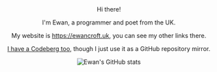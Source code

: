<div align="center">
Hi there!

I'm Ewan, a programmer and poet from the UK.

My website is <https://ewancroft.uk>, you can see my other links there.

[I have a Codeberg too](https://codeberg/ewancroft), though I just use it as a GitHub repository mirror.

![Ewan's GitHub stats](https://github-readme-stats.vercel.app/api?username=ewanc26&theme=dark&show_icons=true)
</div>
